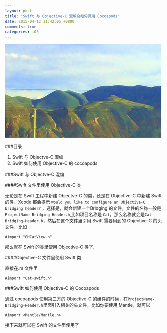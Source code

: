 ```yaml
---
layout: post
title: "Swift 与 Objective-C 混编及如何调用 Cocoapods"
date: 2015-04-12 11:42:05 +0800
comments: true
categories: iOS 
---
```

![](/images/201504121200.png)

###目录

1. Swift 与 Objectve-C 混编
2. Swift 如何使用 Objective-C 的 cocoapods


###Swift 与 Objectve-C 混编

####Swift 文件里使用 Objective-C 类

无论是在 Swift 工程中新建 Objectve-C 的类，还是在 Objective-C 中新建 Swift 的类，Xcode 都会提示 `Would you like to configure an Objective-C bridging header?` ，选择是，就会新建一个Bridging 的文件，文件的名称一般是 `ProjectName-Bridging-Header.h`,比如项目名称是 `Cat`，那么名称就会是`Cat-Bridging-Header.h`，然后在这个文件里引用 Swift 需要用到的 Objective-C 的头文件，比如

```objc
#import "GHCatView.h"
```
那么就在 Swift 的类里使用 Objective-C 类了.


####Objective-C 文件里使用 Swift 类

直接在.m 文件里

```objc
#import "Cat-swift.h"
```

###Swift 如何使用 Objective-C 的 Cocoapods

通过 cocoapods 使用第三方的 Objective-C 的组件的时候，在`ProjectName-Bridging-Header.h`里面引入相关的头文件，比如你要使用 Mantle，就可以

```objc
#import <Mantle/Mantle.h>
```

接下来就可以在 Swift 的文件里使用了
